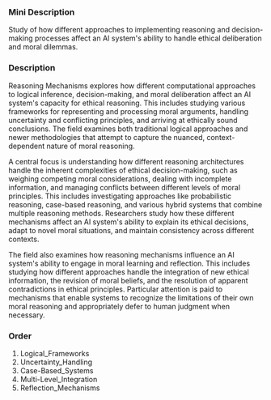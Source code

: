 ### Mini Description

Study of how different approaches to implementing reasoning and decision-making processes affect an AI system's ability to handle ethical deliberation and moral dilemmas.

### Description

Reasoning Mechanisms explores how different computational approaches to logical inference, decision-making, and moral deliberation affect an AI system's capacity for ethical reasoning. This includes studying various frameworks for representing and processing moral arguments, handling uncertainty and conflicting principles, and arriving at ethically sound conclusions. The field examines both traditional logical approaches and newer methodologies that attempt to capture the nuanced, context-dependent nature of moral reasoning.

A central focus is understanding how different reasoning architectures handle the inherent complexities of ethical decision-making, such as weighing competing moral considerations, dealing with incomplete information, and managing conflicts between different levels of moral principles. This includes investigating approaches like probabilistic reasoning, case-based reasoning, and various hybrid systems that combine multiple reasoning methods. Researchers study how these different mechanisms affect an AI system's ability to explain its ethical decisions, adapt to novel moral situations, and maintain consistency across different contexts.

The field also examines how reasoning mechanisms influence an AI system's ability to engage in moral learning and reflection. This includes studying how different approaches handle the integration of new ethical information, the revision of moral beliefs, and the resolution of apparent contradictions in ethical principles. Particular attention is paid to mechanisms that enable systems to recognize the limitations of their own moral reasoning and appropriately defer to human judgment when necessary.

### Order

1. Logical_Frameworks
2. Uncertainty_Handling
3. Case-Based_Systems
4. Multi-Level_Integration
5. Reflection_Mechanisms
